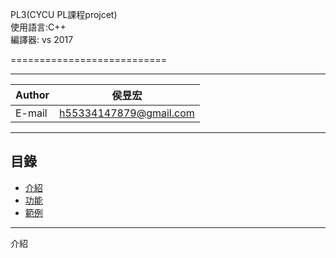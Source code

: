 
PL3(CYCU PL課程projcet)  
使用語言:C++  
編譯器: vs 2017  

===========================

****
	
|Author|侯昱宏|
|---|---
|E-mail|h55334147879@gmail.com


****
## 目錄
* [介紹](#介紹)
* [功能](#功能)
* [範例](#範例)


------------------------------------------------------


















  


















  
  
介紹

